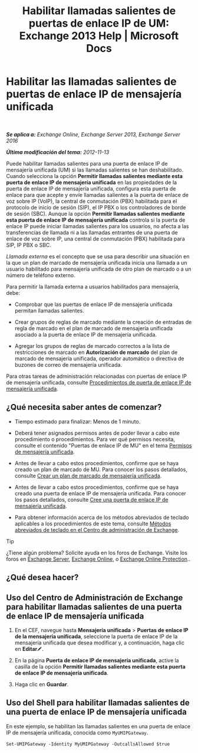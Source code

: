 ﻿---
title: 'Habilitar llamadas salientes de puertas de enlace IP de UM: Exchange 2013 Help | Microsoft Docs'
TOCTitle: Habilitar las llamadas salientes de puertas de enlace IP de mensajería unificada
ms:assetid: c3ad8e53-d37e-499e-b1f1-defb0ba1bd12
ms:mtpsurl: https://technet.microsoft.com/es-es/library/JJ673562(v=EXCHG.150)
ms:contentKeyID: 49895894
ms.date: 05/22/2018
mtps_version: v=EXCHG.150
ms.translationtype: MT
---

# Habilitar las llamadas salientes de puertas de enlace IP de mensajería unificada

 

_**Se aplica a:** Exchange Online, Exchange Server 2013, Exchange Server 2016_

_**Última modificación del tema:** 2012-11-13_

Puede habilitar llamadas salientes para una puerta de enlace IP de mensajería unificada (UM) si las llamadas salientes se han deshabilitado. Cuando selecciona la opción **Permitir llamadas salientes mediante esta puerta de enlace IP de mensajería unificada** en las propiedades de la puerta de enlace IP de mensajería unificada, configura esta puerta de enlace para que acepte y envíe llamadas salientes a la puerta de enlace de voz sobre IP (VoIP), la central de conmutación (PBX) habilitada para el protocolo de inicio de sesión (SIP), el IP PBX o los controladores de borde de sesión (SBC). Aunque la opción **Permitir llamadas salientes mediante esta puerta de enlace IP de mensajería unificada** controla si la puerta de enlace IP puede iniciar llamadas salientes para los usuarios, no afecta a las transferencias de llamada ni a las llamadas entrantes de una puerta de enlace de voz sobre IP, una central de conmutación (PBX) habilitada para SIP, IP PBX o SBC.

*Llamada externa* es el concepto que se usa para describir una situación en la que un plan de marcado de mensajería unificada inicia una llamada a un usuario habilitado para mensajería unificada de otro plan de marcado o a un número de teléfono externo.

Para permitir la llamada externa a usuarios habilitados para mensajería, debe:

  - Comprobar que las puertas de enlace IP de mensajería unificada permitan llamadas salientes.

  - Crear grupos de reglas de marcado mediante la creación de entradas de regla de marcado en el plan de marcado de mensajería unificada asociado a la puerta de enlace IP de mensajería unificada.

  - Agregar los grupos de reglas de marcado correctos a la lista de restricciones de marcado en **Autorización de marcado** del plan de marcado de mensajería unificada, operador automático o directiva de buzones de correo de mensajería unificada.

Para otras tareas de administración relacionadas con puertas de enlace IP de mensajería unificada, consulte [Procedimientos de puerta de enlace IP de mensajería unificada](um-ip-gateway-procedures-exchange-2013-help.md).

## ¿Qué necesita saber antes de comenzar?

  - Tiempo estimado para finalizar: Menos de 1 minuto.

  - Deberá tener asignados permisos antes de poder llevar a cabo este procedimiento o procedimientos. Para ver qué permisos necesita, consulte el contenido "Puertas de enlace IP de MU" en el tema [Permisos de mensajería unificada](unified-messaging-permissions-exchange-2013-help.md).

  - Antes de llevar a cabo estos procedimientos, confirme que se haya creado un plan de marcado de MU. Para conocer los pasos detallados, consulte [Crear un plan de marcado de mensajería unificada](create-a-um-dial-plan-exchange-2013-help.md).

  - Antes de llevar a cabo estos procedimientos, confirme que se haya creado una puerta de enlace IP de mensajería unificada. Para conocer los pasos detallados, consulte [Cree una puerta de enlace IP de mensajería unificada](create-a-um-ip-gateway-exchange-2013-help.md).

  - Para obtener información acerca de los métodos abreviados de teclado aplicables a los procedimientos de este tema, consulte [Métodos abreviados de teclado en el Centro de administración de Exchange](keyboard-shortcuts-in-the-exchange-admin-center-exchange-online-protection-help.md).


> [!TIP]
> ¿Tiene algún problema? Solicite ayuda en los foros de Exchange. Visite los foros en <A href="https://go.microsoft.com/fwlink/p/?linkid=60612">Exchange Server</A>, <A href="https://go.microsoft.com/fwlink/p/?linkid=267542">Exchange Online</A>, o <A href="https://go.microsoft.com/fwlink/p/?linkid=285351">Exchange Online Protection</A>..



## ¿Qué desea hacer?

## Uso del Centro de Administración de Exchange para habilitar llamadas salientes de una puerta de enlace IP de mensajería unificada

1.  En el CEF, navegue hasta **Mensajería unificada** \> **Puertas de enlace IP de la mensajería unificada**, seleccione la puerta de enlace IP de la mensajería unificada que desea modificar y, a continuación, haga clic en **Editar**![Icono Editar](images/Bb124582.6f53ccb2-1f13-4c02-bea0-30690e6ea71d(EXCHG.150).gif "Icono Editar").

2.  En la página **Puerta de enlace IP de mensajería unificada**, active la casilla de la opción **Permitir llamadas salientes mediante esta puerta de enlace IP de mensajería unificada**.

3.  Haga clic en **Guardar**.

## Uso del Shell para habilitar llamadas salientes de una puerta de enlace IP de mensajería unificada

En este ejemplo, se habilitan las llamadas salientes en una puerta de enlace IP de mensajería unificada, conocida como `MyUMIPGateway`.

    Set-UMIPGateway -Identity MyUMIPGateway -OutcallsAllowed $true

